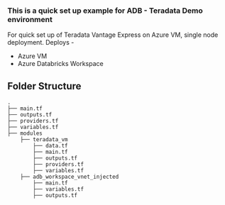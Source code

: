 ### This is a quick set up example for ADB - Teradata Demo environment

For quick set up of Teradata Vantage Express on Azure VM, single node deployment. 
Deploys - 
- Azure VM
- Azure Databricks Workspace


## Folder Structure
    .
    ├── main.tf
    ├── outputs.tf
    ├── providers.tf
    ├── variables.tf
    ├── modules
        ├── teradata_vm
            ├── data.tf
            ├── main.tf
            ├── outputs.tf      
            ├── providers.tf
            ├── variables.tf
        ├── adb_workspace_vnet_injected
            ├── main.tf
            ├── variables.tf
            ├── outputs.tf
